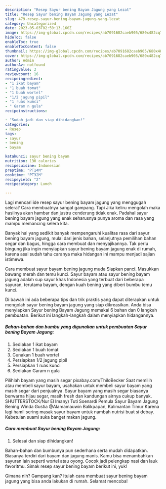 ```yaml
---
description: "Resep Sayur bening Bayam Jagung yang Lezat"
title: "Resep Sayur bening Bayam Jagung yang Lezat"
slug: 479-resep-sayur-bening-bayam-jagung-yang-lezat
category: Uncategorized
date: 2023-05-03T02:50:13.160Z
image: https://img-global.cpcdn.com/recipes/ab7091682caeb905/680x482cq70/sayur-bening-bayam-jagung-foto-resep-utama.jpg
hideToc: false
enableToc: true
enableTocContent: false
thumbnail: https://img-global.cpcdn.com/recipes/ab7091682caeb905/680x482cq70/sayur-bening-bayam-jagung-foto-resep-utama.jpg
cover: https://img-global.cpcdn.com/recipes/ab7091682caeb905/680x482cq70/sayur-bening-bayam-jagung-foto-resep-utama.jpg
author: Admin
authorAv: notfound
ratingvalue: 3
reviewcount: 16
recipeingredient:
- "1 ikat bayam"
- "1 buah tomat"
- "1 buah wortel"
- "1/2 jagung pipil"
- "1 ruas kunci"
- " Garam n gula"
recipeinstructions:

- "Sudah jadi dan siap dihidangkan!"
categories:
- Resep
tags:
- sayur
- bening
- bayam

katakunci: sayur bening bayam 
nutrition: 130 calories
recipecuisine: Indonesian
preptime: "PT14M"
cooktime: "PT32M"
recipeyield: "2"
recipecategory: Lunch

---
```



Lagi mencari ide resep sayur bening bayam jagung yang menggugah selera? Cara membuatnya sangat gampang. Tapi Jika keliru mengolah maka hasilnya akan hambar dan justru cenderung tidak enak. Padahal sayur bening bayam jagung yang enak seharusnya punya aroma dan rasa yang mampu memancing selera kita.


Banyak hal yang sedikit banyak mempengaruhi kualitas rasa dari sayur bening bayam jagung, mulai dari jenis bahan, selanjutnya pemilihan bahan segar dan bagus, hingga cara membuat dan menyajikannya. Tak perlu bingung jika ingin menyiapkan sayur bening bayam jagung enak di rumah, karena asal sudah tahu caranya maka hidangan ini mampu menjadi sajian istimewa.

Cara membuat sayur bayam bening jagung muda Siapkan panci. Masukkan bawang merah dan temu kunci. Sayur bayam atau sayur bening bayam jagung adalah sup sayur khas Indonesia yang terbuat dari beberapa sayuran, terutama bayam, dengan kuah bening yang diberi bumbu temu kunci.


Di bawah ini ada beberapa tips dan trik praktis yang dapat diterapkan untuk mengolah sayur bening bayam jagung yang siap dikreasikan. Anda bisa menyiapkan Sayur bening Bayam Jagung memakai 6 bahan dan 0 langkah pembuatan. Berikut ini langkah-langkah dalam menyiapkan hidangannya.

<!--inarticleads1-->

##### Bahan-bahan dan bumbu yang digunakan untuk pembuatan Sayur bening Bayam Jagung:

1. Sediakan 1 ikat bayam
1. Sediakan 1 buah tomat
1. Gunakan 1 buah wortel
1. Persiapkan 1/2 jagung pipil
1. Persiapkan 1 ruas kunci
1. Sediakan  Garam n gula


Pilihlah bayam yang masih segar pixabay.com/ThiloBecker Saat memilih atau membeli sayur bayam, usahakan untuk membeli sayur bayam yang masih segar dari penjualnya. Sayur bayam yang masih segar biasanya berwarna hijau segar, masih fresh dan kandungan airnya cukup banyak. SHUTTERSTOCK/Nur El Imany) Tuti Soenardi Pemula Sayur Bayam Jagung Bening Winda Gustia @Alamamauwin Balikpapan, Kalimantan Timur Karena lagi hamil sering masak sayur bayam untuk nambah nutrisi buat si debay. Kebetulan suami suka banget makan jagung. 

<!--inarticleads2-->

##### Cara membuat Sayur bening Bayam Jagung:


1. Selesai dan siap dihidangkan!

Bahan-bahan dan bumbunya pun sederhana serta mudah didapatkan. Biasanya terdiri dari bayam dan jagung manis. Kamu bisa menambahkan sayuran lain seperti wortel atau oyong. Cocok jadi pelengkap nasi dan lauk favoritmu. Simak resep sayur bening bayam berikut ini, yuk! 

Gimana nih? Gampang kan? Itulah cara membuat sayur bening bayam jagung yang bisa anda lakukan di rumah. Selamat mencoba!
